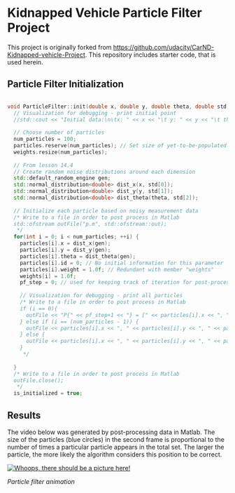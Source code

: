 # Kidnapped Vehicle Particle Filter Project
This project is originally forked from https://github.com/udacity/CarND-Kidnapped-vehicle-Project. This repository includes starter code, that is used herein.

## Particle Filter Initialization

```cpp

void ParticleFilter::init(double x, double y, double theta, double std[]) {
  // Visualization for debugging - print initial point
  //std::cout << "Initial data:\n\tx: " << x << "\t y: " << y << "\t theta: " << theta << "\n\n";
  
  // Choose number of particles
  num_particles = 100;
  particles.reserve(num_particles); // Set size of yet-to-be-populated array
  weights.resize(num_particles);
  
  // From lesson 14.4
  // Create random noise distributions around each dimension
  std::default_random_engine gen;
  std::normal_distribution<double> dist_x(x, std[0]);
  std::normal_distribution<double> dist_y(y, std[1]);
  std::normal_distribution<double> dist_theta(theta, std[2]);
  
  // Initialize each particle based on noisy measurement data
  /* Write to a file in order to post process in Matlab
  std::ofstream outFile("p.m", std::ofstream::out);
   */
  for(int i = 0; i < num_particles; ++i) {
    particles[i].x = dist_x(gen);
    particles[i].y = dist_y(gen);
    particles[i].theta = dist_theta(gen);
    particles[i].id = 0; // No initial information for this parameter
    particles[i].weight = 1.0f; // Redundant with member "weights"
    weights[i] = 1.0f;
    pf_step = 0; // used for keeping track of iteration for post-processing only
	  
    // Visualization for debugging - print all particles
    /* Write to a file in order to post process in Matlab
    if (i == 0){
      outFile << "P{" << pf_step+1 << "} = [" << particles[i].x << ", " << particles[i].y << ", " << particles[i].theta << ";...\n";
    } else if (i == (num_particles - 1)) {
      outFile << particles[i].x << ", " << particles[i].y << ", " << particles[i].theta << "];\n\n";
    } else {
      outFile << particles[i].x << ", " << particles[i].y << ", " << particles[i].theta << ";...\n";
    }
     */
    
  }
  /* Write to a file in order to post process in Matlab
  outFile.close();
   */
  is_initialized = true;

```

## Results

The video below was generated by post-processing data in Matlab.  The size of the particles (blue circles) in the second frame is proportional to the number of times a particular particle appears in the total set.  The larger the particle, the more likely the algorithm considers this position to be correct.

[![Whoops, there should be a picture here!](https://img.youtube.com/vi/oENYCav-mQU/0.jpg)](https://youtu.be/oENYCav-mQU)

*Particle filter animation*
